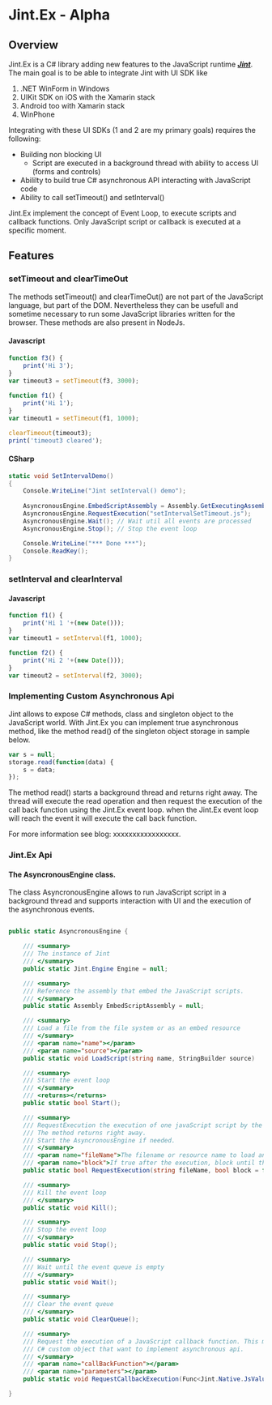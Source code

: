 ﻿# Jint.Ex - Alpha

## Overview

Jint.Ex is a C# library adding new features to the JavaScript runtime ***[Jint](https://github.com/sebastienros/jint)***.
The main goal is to be able to integrate Jint with UI SDK like 

1. .NET WinForm in Windows
2. UIKit SDK on iOS with the Xamarin stack 
3. Android too with Xamarin stack
4. WinPhone

Integrating with these UI SDKs (1 and 2 are my primary goals) requires the following:

* Building non blocking UI
    * Script are executed in a background thread with ability to access UI (forms and controls)
* Abililty to build true C# asynchronous API interacting with JavaScript code
* Ability to call setTimeout() and setInterval()

Jint.Ex implement the concept of Event Loop, to execute scripts and callback functions.
Only JavaScript script or callback is executed at a specific moment.

## Features

### setTimeout and clearTimeOut
The methods setTimeout() and clearTimeOut() are not part of the JavaScript language,
but part of the DOM. Nevertheless they can be usefull and sometime necessary
to run some JavaScript libraries written for the browser.
These methods are also present in NodeJs.

#### Javascript

```javascript
function f3() {
    print('Hi 3');
}
var timeout3 = setTimeout(f3, 3000);
    
function f1() {
    print('Hi 1');
}
var timeout1 = setTimeout(f1, 1000);

clearTimeout(timeout3);
print('timeout3 cleared');
```

#### CSharp

```csharp
static void SetIntervalDemo()
{
    Console.WriteLine("Jint setInterval() demo");
    
    AsyncronousEngine.EmbedScriptAssembly = Assembly.GetExecutingAssembly();
    AsyncronousEngine.RequestExecution("setIntervalSetTimeout.js");   
    AsyncronousEngine.Wait(); // Wait util all events are processed
    AsyncronousEngine.Stop(); // Stop the event loop

    Console.WriteLine("*** Done ***");
    Console.ReadKey();
}
```

### setInterval and clearInterval

#### Javascript

```javascript
function f1() {
    print('Hi 1 '+(new Date()));
}
var timeout1 = setInterval(f1, 1000);

function f2() {
    print('Hi 2 '+(new Date()));
}
var timeout2 = setInterval(f2, 3000);
```

### Implementing Custom Asynchronous Api

Jint allows to expose C# methods, class and singleton object to the JavaScript world. With Jint.Ex
you can implement true asynchronous method, like the method read() of the singleton object storage in sample below.

```javascript
var s = null;
storage.read(function(data) {
    s = data;
});
```

The method read() starts a background thread and returns right away. The thread will execute the read
operation and then request the execution of the call back function using the Jint.Ex event loop.
when the Jint.Ex event loop will reach the event it will execute the call back function.

For more information see blog: xxxxxxxxxxxxxxxxx.

### Jint.Ex Api

#### The AsyncronousEngine class.
The class AsyncronousEngine allows to run JavaScript script in a background thread
and supports interaction with UI and the execution of the asynchronous events.

```csharp

public static AsyncronousEngine {

    /// <summary>
    /// The instance of Jint
    /// </summary>
    public static Jint.Engine Engine = null;

    /// <summary>
    /// Reference the assembly that embed the JavaScript scripts.
    /// </summary>
    public static Assembly EmbedScriptAssembly = null;

    /// <summary>
    /// Load a file from the file system or as an embed resource
    /// </summary>
    /// <param name="name"></param>
    /// <param name="source"></param>
    public static void LoadScript(string name, StringBuilder source)

    /// <summary>
    /// Start the event loop
    /// </summary>
    /// <returns></returns>
    public static bool Start();

    /// <summary>
    /// RequestExecution the execution of one javaScript script by the event loop. 
    /// The method returns right away. 
    /// Start the AsyncronousEngine if needed.
    /// </summary>
    /// <param name="fileName">The filename or resource name to load and execute</param>
    /// <param name="block">If true after the execution, block until the event queue is empty</param>
    public static bool RequestExecution(string fileName, bool block = false);

    /// <summary>
    /// Kill the event loop
    /// </summary>
    public static void Kill();

    /// <summary>
    /// Stop the event loop
    /// </summary>
    public static void Stop();

    /// <summary>
    /// Wait until the event queue is empty
    /// </summary>
    public static void Wait();

    /// <summary>
    /// Clear the event queue
    /// </summary>
    public static void ClearQueue();

    /// <summary>
    /// Request the execution of a JavaScript callback function. This method should be called by 
    /// C# custom object that want to implement asynchronous api.
    /// </summary>
    /// <param name="callBackFunction"></param>
    /// <param name="parameters"></param>
    public static void RequestCallbackExecution(Func<Jint.Native.JsValue, Jint.Native.JsValue[], Jint.Native.JsValue> callBackFunction, List<JsValue>  parameters);

}
```
